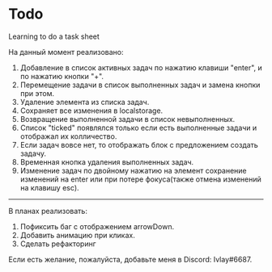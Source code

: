 # Todo
Learning to do a task sheet

На данный момент реализовано: 
1. Добавление в список активных задач по нажатию клавиши "enter", и по нажатию кнопки "+".
2. Перемещение задачи в список выполненных задач и замена кнопки при этом.
3. Удаление элемента из списка задач.
4. Сохраняeт все изменения в localstorage.
5. Возвращение выполненной задачи в список невыполненных.
6. Список "ticked" появлялся только если есть выполненные задачи и отображал их колличество.
7. Если задач вовсе нет, то отображать блок с предложением создать задачу.
8. Временная кнопка удаления выполненных задач.
9. Изменение задач по двойному нажатию на элемент сохранение изменений на enter или при потере фокуса(также отмена изменений на клавишу esc).
--------------------------------------------------------

В планах реализовать: 
1. Пофиксить баг с отображением arrowDown.
2. Добавить анимацию при кликах.
3. Сделать рефакторинг

Если есть желание, пожалуйста, добавьте меня в Discord: Ivlay#6687.


